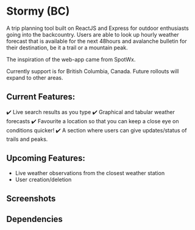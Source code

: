 # Stormy (BC)

A trip planning tool built on ReactJS and Express for outdoor enthusiasts going into the backcountry. Users are able to look up hourly weather forecast that is available for the next 48hours and avalanche bulletin for their destination, be it a trail or a mountain peak. 

The inspiration of the web-app came from SpotWx.

Currently support is for British Columbia, Canada. Future rollouts will expand to other areas.

## Current Features:
:heavy_check_mark: Live search results as you type
:heavy_check_mark: Graphical and tabular weather forecasts
:heavy_check_mark: Favourite a location so that you can keep a close eye on conditions quicker!
:heavy_check_mark: A section where users can give updates/status of trails and peaks.

## Upcoming Features:
- Live weather observations from the closest weather station
- User creation/deletion

## Screenshots



## Dependencies
